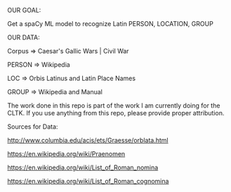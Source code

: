 OUR GOAL:

Get a spaCy ML model to recognize Latin PERSON, LOCATION, GROUP


OUR DATA:

Corpus => Caesar's Gallic Wars | Civil War

PERSON => Wikipedia

LOC    => Orbis Latinus and Latin Place Names

GROUP  => Wikipedia and Manual



The work done in this repo is part of the work I am currently doing for the CLTK. If you use anything from this repo, please provide proper attribution.



Sources for Data:

http://www.columbia.edu/acis/ets/Graesse/orblata.html

https://en.wikipedia.org/wiki/Praenomen

https://en.wikipedia.org/wiki/List_of_Roman_nomina

https://en.wikipedia.org/wiki/List_of_Roman_cognomina
